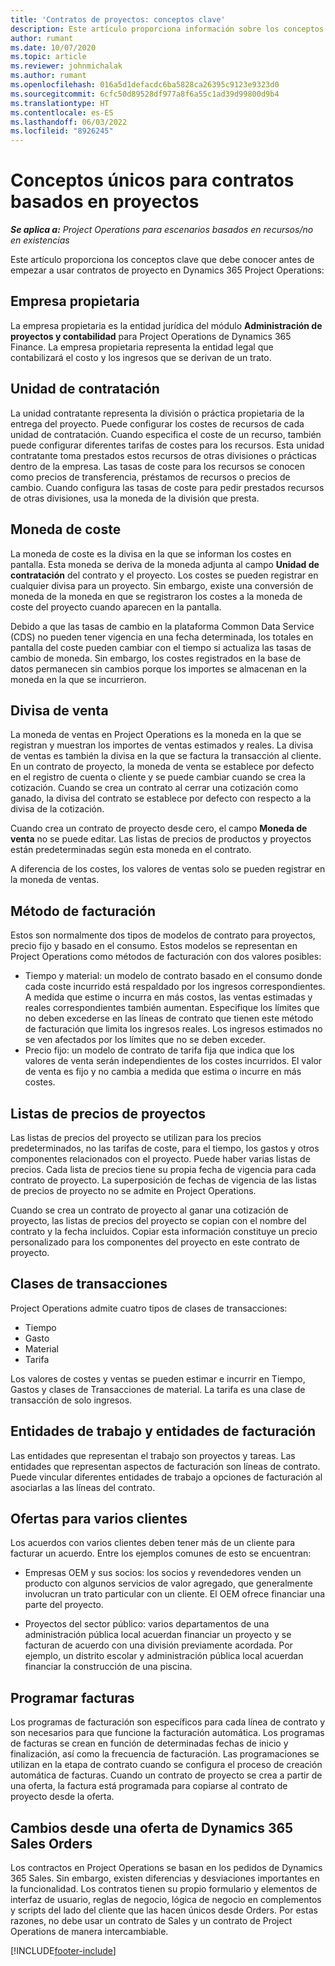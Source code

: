 ```yaml
---
title: 'Contratos de proyectos: conceptos clave'
description: Este artículo proporciona información sobre los conceptos clave de los contratos de proyecto en Project Operations.
author: rumant
ms.date: 10/07/2020
ms.topic: article
ms.reviewer: johnmichalak
ms.author: rumant
ms.openlocfilehash: 016a5d1defacdc6ba5828ca26395c9123e9323d0
ms.sourcegitcommit: 6cfc50d89528df977a8f6a55c1ad39d99800d9b4
ms.translationtype: HT
ms.contentlocale: es-ES
ms.lasthandoff: 06/03/2022
ms.locfileid: "8926245"
---
```

# <a name="concepts-unique-to-project-based-contracts"></a>Conceptos únicos para contratos basados en proyectos

_**Se aplica a:** Project Operations para escenarios basados en recursos/no en existencias_



Este artículo proporciona los conceptos clave que debe conocer antes de empezar a usar contratos de proyecto en Dynamics 365 Project Operations:

## <a name="owning-company"></a>Empresa propietaria

La empresa propietaria es la entidad jurídica del módulo **Administración de proyectos y contabilidad** para Project Operations de Dynamics 365 Finance. La empresa propietaria representa la entidad legal que contabilizará el costo y los ingresos que se derivan de un trato.

## <a name="contracting-unit"></a>Unidad de contratación

La unidad contratante representa la división o práctica propietaria de la entrega del proyecto. Puede configurar los costes de recursos de cada unidad de contratación. Cuando especifica el coste de un recurso, también puede configurar diferentes tarifas de costes para los recursos. Esta unidad contratante toma prestados estos recursos de otras divisiones o prácticas dentro de la empresa. Las tasas de coste para los recursos se conocen como precios de transferencia, préstamos de recursos o precios de cambio. Cuando configura las tasas de coste para pedir prestados recursos de otras divisiones, usa la moneda de la división que presta.

## <a name="cost-currency"></a>Moneda de coste

La moneda de coste es la divisa en la que se informan los costes en pantalla. Esta moneda se deriva de la moneda adjunta al campo **Unidad de contratación** del contrato y el proyecto. Los costes se pueden registrar en cualquier divisa para un proyecto. Sin embargo, existe una conversión de moneda de la moneda en que se registraron los costes a la moneda de coste del proyecto cuando aparecen en la pantalla.

Debido a que las tasas de cambio en la plataforma Common Data Service (CDS) no pueden tener vigencia en una fecha determinada, los totales en pantalla del coste pueden cambiar con el tiempo si actualiza las tasas de cambio de moneda. Sin embargo, los costes registrados en la base de datos permanecen sin cambios porque los importes se almacenan en la moneda en la que se incurrieron.

## <a name="sales-currency"></a>Divisa de venta

La moneda de ventas en Project Operations es la moneda en la que se registran y muestran los importes de ventas estimados y reales. La divisa de ventas es también la divisa en la que se factura la transacción al cliente. En un contrato de proyecto, la moneda de venta se establece por defecto en el registro de cuenta o cliente y se puede cambiar cuando se crea la cotización. Cuando se crea un contrato al cerrar una cotización como ganado, la divisa del contrato se establece por defecto con respecto a la divisa de la cotización.

Cuando crea un contrato de proyecto desde cero, el campo **Moneda de venta** no se puede editar. Las listas de precios de productos y proyectos están predeterminadas según esta moneda en el contrato.

A diferencia de los costes, los valores de ventas solo se pueden registrar en la moneda de ventas.

## <a name="billing-method"></a>Método de facturación

Estos son normalmente dos tipos de modelos de contrato para proyectos, precio fijo y basado en el consumo. Estos modelos se representan en Project Operations como métodos de facturación con dos valores posibles:

- Tiempo y material: un modelo de contrato basado en el consumo donde cada coste incurrido está respaldado por los ingresos correspondientes. A medida que estime o incurra en más costos, las ventas estimadas y reales correspondientes también aumentan. Especifique los límites que no deben excederse en las líneas de contrato que tienen este método de facturación que limita los ingresos reales. Los ingresos estimados no se ven afectados por los límites que no se deben exceder.
- Precio fijo: un modelo de contrato de tarifa fija que indica que los valores de venta serán independientes de los costes incurridos. El valor de venta es fijo y no cambia a medida que estima o incurre en más costes.

## <a name="project-price-lists"></a>Listas de precios de proyectos

Las listas de precios del proyecto se utilizan para los precios predeterminados, no las tarifas de coste, para el tiempo, los gastos y otros componentes relacionados con el proyecto. Puede haber varias listas de precios. Cada lista de precios tiene su propia fecha de vigencia para cada contrato de proyecto. La superposición de fechas de vigencia de las listas de precios de proyecto no se admite en Project Operations.

Cuando se crea un contrato de proyecto al ganar una cotización de proyecto, las listas de precios del proyecto se copian con el nombre del contrato y la fecha incluidos. Copiar esta información constituye un precio personalizado para los componentes del proyecto en este contrato de proyecto.

## <a name="transaction-classes"></a>Clases de transacciones

Project Operations admite cuatro tipos de clases de transacciones:

- Tiempo
- Gasto
- Material
- Tarifa

Los valores de costes y ventas se pueden estimar e incurrir en Tiempo, Gastos y clases de Transacciones de material. La tarifa es una clase de transacción de solo ingresos.

## <a name="work-entities-and-billing-entities"></a>Entidades de trabajo y entidades de facturación

Las entidades que representan el trabajo son proyectos y tareas. Las entidades que representan aspectos de facturación son líneas de contrato. Puede vincular diferentes entidades de trabajo a opciones de facturación al asociarlas a las líneas del contrato.

## <a name="multi-customer-deals"></a>Ofertas para varios clientes

Los acuerdos con varios clientes deben tener más de un cliente para facturar un acuerdo. Entre los ejemplos comunes de esto se encuentran:

- Empresas OEM y sus socios: los socios y revendedores venden un producto con algunos servicios de valor agregado, que generalmente involucran un trato particular con un cliente. El OEM ofrece financiar una parte del proyecto. 

- Proyectos del sector público: varios departamentos de una administración pública local acuerdan financiar un proyecto y se facturan de acuerdo con una división previamente acordada. Por ejemplo, un distrito escolar y administración pública local acuerdan financiar la construcción de una piscina.

## <a name="invoice-schedules"></a>Programar facturas

Los programas de facturación son específicos para cada línea de contrato y son necesarios para que funcione la facturación automática. Los programas de facturas se crean en función de determinadas fechas de inicio y finalización, así como la frecuencia de facturación. Las programaciones se utilizan en la etapa de contrato cuando se configura el proceso de creación automática de facturas. Cuando un contrato de proyecto se crea a partir de una oferta, la factura está programada para copiarse al contrato de proyecto desde la oferta.

## <a name="changes-from-dynamics-365-sales-orders"></a>Cambios desde una oferta de Dynamics 365 Sales Orders

Los contractos en Project Operations se basan en los pedidos de Dynamics 365 Sales. Sin embargo, existen diferencias y desviaciones importantes en la funcionalidad. Los contratos tienen su propio formulario y elementos de interfaz de usuario, reglas de negocio, lógica de negocio en complementos y scripts del lado del cliente que las hacen únicos desde Orders. Por estas razones, no debe usar un contrato de Sales y un contrato de Project Operations de manera intercambiable.


[!INCLUDE[footer-include](../includes/footer-banner.md)]
